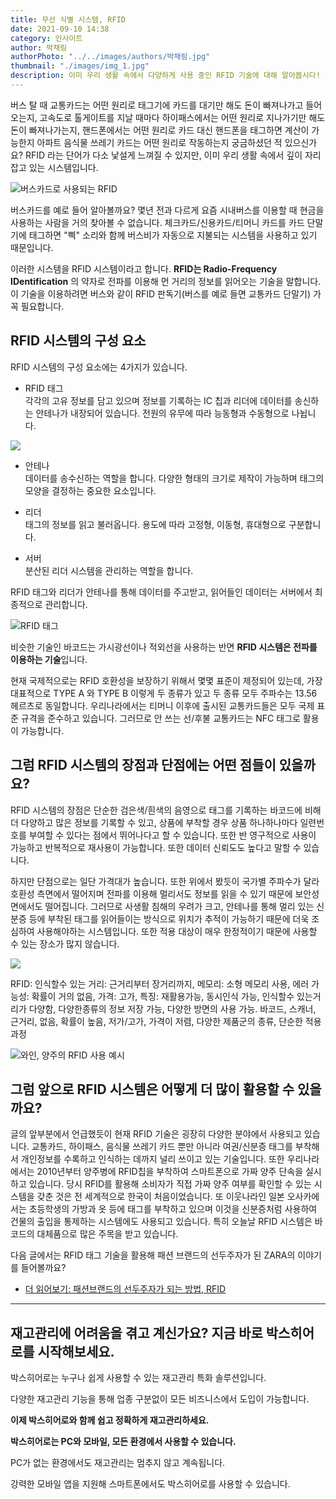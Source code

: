 ```yaml
---
title: 무선 식별 시스템, RFID
date: 2021-09-10 14:38
category: 인사이트
author: 박채림
authorPhoto: "../../images/authors/박채림.jpg"
thumbnail: "./images/img_1.jpg"
description: 이미 우리 생활 속에서 다양하게 사용 중인 RFID 기술에 대해 알아봅시다!
---
```


버스 탈 때 교통카드는 어떤 원리로 태그기에 카드를 대기만 해도 돈이 빠져나가고 들어오는지, 고속도로 톨게이트를 지날 때마다 하이패스에서는 어떤 원리로 지나가기만 해도 돈이 빠져나가는지, 핸드폰에서는 어떤 원리로 카드 대신 핸드폰을 태그하면 계산이 가능한지 아파트 음식물 쓰레기 카드는 어떤 원리로 작동하는지 궁금하셨던 적 있으신가요? RFID 라는 단어가 다소 낯설게 느껴질 수 있지만, 이미 우리 생활 속에서 깊이 자리잡고 있는 시스템입니다.



![버스카드로 사용되는 RFID](images/img_2.jpg)

버스카드를 예로 들어 알아볼까요? 몇년 전과 다르게 요즘 시내버스를 이용할 때 현금을 사용하는 사람을 거의 찾아볼 수 없습니다. 체크카드/신용카드/티머니 카드를 카드 단말기에 태그하면 "삑" 소리와 함께 버스비가 자동으로 지불되는 시스템을 사용하고 있기 때문입니다.

이러한 시스템을 RFID 시스템이라고 합니다. **RFID는 Radio-Frequency IDentification** 의 약자로 전파를 이용해 먼 거리의 정보를 읽어오는 기술을 말합니다. 이 기술을 이용하려면 버스와 같이 RFID 판독기(버스를 예로 들면 교통카드 단말기) 가 꼭 필요합니다.



## RFID 시스템의 구성 요소

RFID 시스템의 구성 요소에는 4가지가 있습니다.

- RFID 태그<br/>
각각의 고유 정보를 담고 있으며 정보를 기록하는 IC 칩과 리더에 데이터를 송신하는 안테나가 내장되어 있습니다. 전원의 유무에 따라 능동형과 수동형으로 나뉩니다.

![](images/img_3.png)

- 안테나<br/>
데이터를 송수신하는 역할을 합니다. 다양한 형태의 크기로 제작이 가능하며 태그의 모양을 결정하는 중요한 요소입니다.

- 리더<br/>
태그의 정보를 읽고 불러옵니다. 용도에 따라 고정형, 이동형, 휴대형으로 구분합니다.

- 서버<br/>
분산된 리더 시스템을 관리하는 역할을 합니다.

<tip-box>

RFID 태그와 리더가 안테나를 통해 데이터를 주고받고, 읽어들인 데이터는 서버에서 최종적으로 관리합니다.

</tip-box>

![RFID 태그](images/img_4.jpg)

비슷한 기술인 바코드는 가시광선이나 적외선을 사용하는 반면 **RFID 시스템은 전파를 이용하는 기술**입니다.

현재 국제적으로는 RFID 호환성을 보장하기 위해서 몇몇 표준이 제정되어 있는데, 가장 대표적으로 TYPE A 와 TYPE B 이렇게 두 종류가 있고 두 종류 모두 주파수는 13.56 헤르츠로 동일합니다. 우리나라에서는 티머니 이후에 출시된 교통카드들은 모두 국제 표준 규격을 준수하고 있습니다. 그러므로 안 쓰는 선/후불 교통카드는 NFC 태그로 활용이 가능합니다.



## 그럼 RFID 시스템의 장점과 단점에는 어떤 점들이 있을까요?

RFID 시스템의 장점은 단순한 검은색/흰색의 음영으로 태그를 기록하는 바코드에 비해 더 다양하고 많은 정보를 기록할 수 있고, 상품에 부착할 경우 상품 하나하나마다 일련번호를 부여할 수 있다는 점에서 뛰어나다고 할 수 있습니다. 또한 반 영구적으로 사용이 가능하고 반복적으로 재사용이 가능합니다. 또한 데이터 신뢰도도 높다고 말할 수 있습니다.

하지만 단점으로는 일단 가격대가 높습니다. 또한 위에서 봤듯이 국가별 주파수가 달라 호환성 측면에서 떨어지며 전파를 이용해 멀리서도 정보를 읽을 수 있기 때문에 보안성 면에서도 떨어집니다. 그러므로 사생활 침해의 우려가 크고, 안테나를 통해 멀리 있는 신분증 등에 부착된 태그를 읽어들이는 방식으로 위치가 추적이 가능하기 때문에 더욱 조심하여 사용해야하는 시스템입니다. 또한 적용 대상이 매우 한정적이기 때문에 사용할 수 있는 장소가 많지 않습니다.



![](images/img_5.png)

<invisible>

RFID: 인식할수 있는 거리: 근거리부터 장거리까지, 메모리: 소형 메모리 사용, 에러 가능성: 확률이 거의 없음, 가격: 고가, 특징: 재활용가능, 동시인식 가능, 인식할수 있는거리가 다양함, 다양한종류의 정보 저장 가능, 다양한 방면의 사용 가능. 바코드, 스캐너, 근거리, 없음, 확률이 높음, 저가/고가, 가격이 저렴, 다양한 제품군의 종류, 단순한 적용 과정

</invisible>



![와인, 양주의 RFID 사용 예시](images/img_6.jpg)

## **그럼 앞으로 RFID 시스템은 어떻게 더 많이 활용할 수 있을까요?**

글의 앞부분에서 언급했듯이 현재 RFID 기술은 굉장히 다양한 분야에서 사용되고 있습니다. 교통카드, 하이패스, 음식물 쓰레기 카드 뿐만 아니라 여권/신분증 태그를 부착해서 개인정보를 수록하고 인식하는 데까지 널리 쓰이고 있는 기술입니다. 또한 우리나라에서는 2010년부터 양주병에 RFID칩을 부착하여 스마트폰으로 가짜 양주 단속을 실시하고 있습니다. 당시 RFID를 활용해 소비자가 직접 가짜 양주 여부를 확인할 수 있는 시스템을 갖춘 것은 전 세계적으로 한국이 처음이었습니다. 또 이웃나라인 일본 오사카에서는 초등학생의 가방과 옷 등에 태그를 부착하고 있으며 이것을 신분증처럼 사용하여 건물의 출입을 통제하는 시스템에도 사용되고 있습니다. 특히 오늘날 RFID 시스템은 바코드의 대체품으로 많은 주목을 받고 있습니다.



다음 글에서는 RFID 태그 기술을 활용해 패션 브랜드의 선두주자가 된 ZARA의 이야기를 들어볼까요?

- [더 읽어보기: 패션브랜드의 선두주자가 되는 방법, RFID](/ko/blog/posts/패션브랜드의-선두주자가-되는-방법-rfid)



<hr/>

## 재고관리에 어려움을 겪고 계신가요? 지금 바로 박스히어로를 시작해보세요.

박스히어로는 누구나 쉽게 사용할 수 있는 재고관리 특화 솔루션입니다.

다양한 재고관리 기능을 통해 업종 구분없이 모든 비즈니스에서 도입이 가능합니다.

**이제 박스히어로와 함께 쉽고 정확하게 재고관리하세요.**



<tip-box>

**박스히어로는 PC와 모바일, 모든 환경에서 사용할 수 있습니다.**

PC가 없는 환경에서도 재고관리는 멈추지 않고 계속됩니다.

강력한 모바일 앱을 지원해 스마트폰에서도 박스히어로를 사용할 수 있습니다.

</tip-box>

